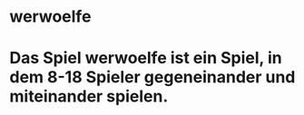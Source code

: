 # werwoelfe
#
# Das Spiel werwoelfe ist ein Spiel, in dem 8-18 Spieler gegeneinander und miteinander spielen.
